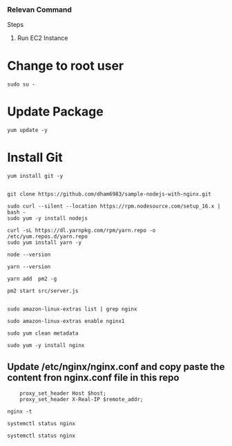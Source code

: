 ### Relevan Command

Steps
1. Run EC2 Instance

# Change to root user
```
sudo su -
```

# Update Package 
```
yum update -y

```
# Install Git
```
yum install git -y

```

```

git clone https://github.com/dham6983/sample-nodejs-with-nginx.git

```

```
sudo curl --silent --location https://rpm.nodesource.com/setup_16.x | bash -
sudo yum -y install nodejs

```

```
curl -sL https://dl.yarnpkg.com/rpm/yarn.repo -o /etc/yum.repos.d/yarn.repo
sudo yum install yarn -y

```

```
node --version

```

```
yarn --version

```

```
yarn add  pm2 -g

```

```
pm2 start src/server.js

```

```

sudo amazon-linux-extras list | grep nginx

```

```
sudo amazon-linux-extras enable nginx1

```

```
sudo yum clean metadata

```

```
sudo yum -y install nginx
```
## Update /etc/nginx/nginx.conf and copy paste the content fron nginx.conf file in this repo
```
    proxy_set_header Host $host;
    proxy_set_header X-Real-IP $remote_addr;

```

```
nginx -t

```

```
systemctl status nginx
```

```
systemctl status nginx
```

